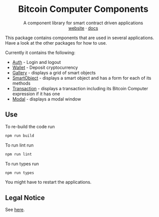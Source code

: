 <div align="center">
  <h1>Bitcoin Computer Components</h1>
  <p>
    A component library for smart contract driven applications
    <br />
    <a href="http://bitcoincomputer.io/">website</a> &#183; <a href="http://docs.bitcoincomputer.io/">docs</a>
  </p>
</div>

This package contains components that are used in several applications. Have a look at the other packages for how to use.

Currently it contains the following:

- [Auth](./src/Auth.tsx) - Login and logout
- [Wallet](./src/Wallet.tsx) - Deposit cryptocurrency
- [Gallery](./src/Gallery.tsx) - displays a grid of smart objects
- [SmartObject](./src/SmartObject.tsx) - displays a smart object and has a form for each of its methods
- [Transaction](./src/Transaction.tsx) - displays a transaction including its Bitcoin Computer expression if it has one
- [Modal](./src/Wallet.tsx) - displays a modal window

## Use

To re-build the code run

```js
npm run build
```

To run lint run

```js
npm run lint
```

To run types run

```js
npm run types
```

</font>

You might have to restart the applications.

## Legal Notice

See [here](https://github.com/bitcoin-computer/monorepo/tree/main/packages/lib#legal-notice).
